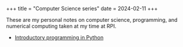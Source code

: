 +++
title = "Computer Science series"
date = 2024-02-11
+++

These are my personal notes on computer science, programming, and numerical computing taken at my time at RPI.

<!-- more -->

- [Introductory programming in Python](@/intro-python-programming.md)
